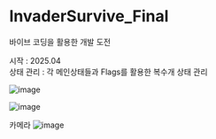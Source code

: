 # InvaderSurvive_Final
바이브 코딩을 활용한 개발 도전

시작 : 2025.04 <br/>
상태 관리 : 각 메인상태들과 Flags를 활용한 복수개 상태 관리 <br/>

![image](https://github.com/user-attachments/assets/6fca33f9-d112-422c-8f5d-912bda2770c9)


![image](https://github.com/user-attachments/assets/6fa25375-89e7-4fba-b386-521f75e6e891) </br>

카메라
![image](https://github.com/user-attachments/assets/f2fd5da8-7722-4f25-9d99-9fbff3e83d53)
